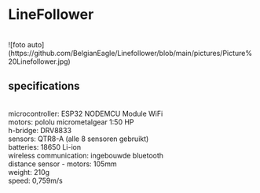 # LineFollower
<br />
![foto auto](https://github.com/BelgianEagle/Linefollower/blob/main/pictures/Picture%20Linefollower.jpg)

## specifications
<br />
microcontroller: ESP32 NODEMCU Module WiFi
<br />
motors: pololu micrometalgear 1:50 HP
<br />
h-bridge: DRV8833
<br />
sensors: QTR8-A (alle 8 sensoren gebruikt)
<br />
batteries: 18650 Li-ion
<br />
wireless communication: ingebouwde bluetooth
<br />
distance sensor - motors: 105mm
<br />
weight: 210g
<br />
speed: 0,759m/s
<br />
